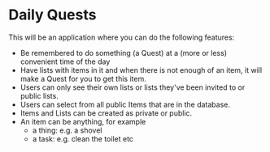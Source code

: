 # Daily Quests
This will be an application where you can do the following features:
- Be remembered to do something (a Quest) at a (more or less) convenient time of the day
- Have lists with items in it and when there is not enough of an item, it will make a Quest for you to get this item.
- Users can only see their own lists or lists they've been invited to or public lists.
- Users can select from all public Items that are in the database.
- Items and Lists can be created as private or public.
- An item can be anything, for example 
  - a thing: e.g. a shovel
  - a task: e.g. clean the toilet etc